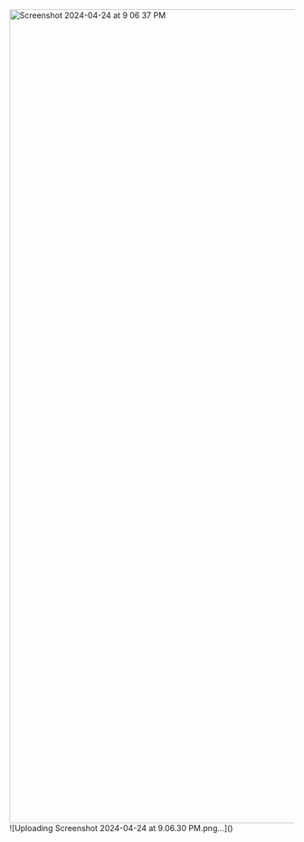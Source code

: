 <img width="1440" alt="Screenshot 2024-04-24 at 9 06 37 PM" src="https://github.com/Nagaraja-Kamatar/Flowers-at-Magical-Night/assets/145822414/82404767-9f14-44b3-a480-660e6dcd9aa6">
![Uploading Screenshot 2024-04-24 at 9.06.30 PM.png…]()

